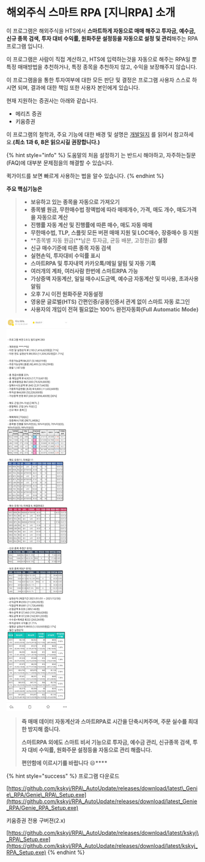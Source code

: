 # 해외주식 스마트 RPA \[지니RPA] 소개

이 프로그램은 해외주식을 HTS에서 **스마트하게 자동으로 매매 해주고 투자금, 예수금, 신규 종목 검색, 투자 대비 수익률, 원화주문 설정등을 자동으로 설정 및 관리**해주는 RPA 프로그램 입니다.

이 프로그램은 사람이 직접 계산하고, HTS에 입력하는것을 자동으로 해주는 RPA일 뿐
특정 매매방법을 추천하거나, 특정 종목을 추천하지 않고, 수익을 보장해주지 않습니다.

이 프로그램을을 통한 투자여부에 대한 모든 판단 및 결정은 프로그램 사용자 스스로 하시면 되며, 
결과에 대한 책임 또한 사용자 본인에게 있습니다.

현재 지원하는 증권사는 아래와 같습니다.

* 메리츠 증권
* 키움증권

이 프로그램의 철학과, 주요 기능에 대한 배경 및 설명은 [개발일지](https://cafe.naver.com/infinitebuying/3548) 를 읽어서 참고하세요.**(최소 1과 6, 8은 읽으시길 권장합니다.)**

{% hint style="info" %}
도움말의 처음 설정하기 는 반드시 해야하고, 자주하는질문(FAQ)에 대부분 문제점을의 해결할 수 있습니다.

퀵가이드를 보면 빠르게 사용하는 법을 알수 있습니다.
{% endhint %}

**주요 핵심기능은**

> * **보유하고 있는 종목을 자동으로 가져오기**
> * **종목별 원금, 무한매수법 정액법에 따라 매매개수, 가격, 매도 개수, 매도가격을 자동으로 계산**
> * **진행률 자동 계산 및 진행률에 따른 매수, 매도 자동 매매**
> * **무한매수법, TLP, 스플릿 모든 버젼 매매 지원 및 LOC매수, 장중매수 등 지원**
> * \*\*종목별 자동 원금(\*\*남은 투자금, 균등 배분, 고정원금) **설정**
> * **신규 매수기준에 따른 종목 자동 검색**
> * **실현손익, 투자대비 수익률 표시**
> * **스마트RPA 및 투자내역 카카오톡/메일 알림 및 자동 기록**
> * **여러개의 계좌, 여러사람 한번에 스마트RPA 가능**
> * **가상증액 자동계산, 일일 매수시도금액, 예수금 자동계산 및 미사용, 초과사용 알림**
> * **오후 7시 이전 원화주문 자동설정**
> * **영웅문 글로벌(HTS) 간편인증/공동인증서 관계 없이 스마트 자동 로그인**
> * **사용자의 개입이 전혀 필요없는 100% 완전자동화(Full Automatic Mode)**

![](.gitbook/assets/KakaoTalk_20220107_035955052.jpg)

> **즉 매매 데이터 자동계산과 스마트RPA로 시간을 단축시켜주며, 주문 실수를 최대한 방지해 줍니다.**
>
> **스마트RPA 외에도 스마트 비서 기능으로 투자금, 예수금 관리, 신규종목 검색, 투자 대비 수익률, 원화주문 설정등을 자동으로 관리 해줍니다.**
>
> **편안함에 이르시기를 바랍니다** :smile:**\*\*\*\***

{% hint style="success" %}
프로그램 다운로드

[https://github.com/kskyj/RPA\_AutoUpdate/releases/download/latest\_Genie\_RPA/Genie\_RPA\_Setup.exe](https://github.com/kskyj/RPA_AutoUpdate/releases/download/latest_Genie_RPA/Genie_RPA_Setup.exe)

키움증권 전용 구버젼(2.x)

[https://github.com/kskyj/RPA\_AutoUpdate/releases/download/latest/kskyj\_RPA\_Setup.exe](https://github.com/kskyj/RPA_AutoUpdate/releases/download/latest/kskyj_RPA_Setup.exe)
{% endhint %}
